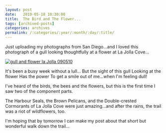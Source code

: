 ```yaml
---
layout: post
date:	2010-05-18 10:30:00
title:  The Bird and The Flower...
tags: [archived-posts]
categories: archives
permalink: /:categories/:year/:month/:day/:title/
---
```

Just uploading my photographs from San Diego...and I loved this photograph of a gull looking thoughtfully at a flower at La Jolla Cove...

<a href="http://s967.photobucket.com/albums/ae160/pedoral/?action=view&current=IMG_4893.jpg" target="_blank"><img src="http://i967.photobucket.com/albums/ae160/pedoral/IMG_4893.jpg" border="0" alt="gull and flower la Jolla 090510"></a>

It's been a busy week without a lull...
But the sight of this gull
Looking at the flower
Has the power
To get a smile out of me...when I'm feeling dull!

I've heard of the birds, the bees and the flowers, but this is the first time I saw two of the component parts.

The Harbour Seals, the Brown Pelicans, and the Double-crested Cormorants of La Jolla Cove were just amazing...and after the rains, the trail was a riot of wildflowers, too.

I'm hoping that by tomorrow I can make my post about that short but wonderful walk down the trail...
